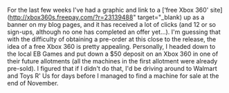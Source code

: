 For the last few weeks I've had a graphic and link to a [&#8216;free Xbox 360' site](http://xbox360s.freepay.com/?r=23139488" target="_blank) up as a banner on my blog pages, and it has received a lot of clicks (and 12 or so sign-ups, although no one has completed an offer yet...). I'm guessing that with the difficulty of obtaining a pre-order at this close to the release, the idea of a free Xbox 360 is pretty appealing. Personally, I headed down to the local EB Games and put down a $50 deposit on an Xbox 360 in one of their future allotments (all the machines in the first allotment were already pre-sold). I figured that if I didn't do that, I'd be driving around to Walmart and Toys R' Us for days before I managed to find a machine for sale at the end of November.